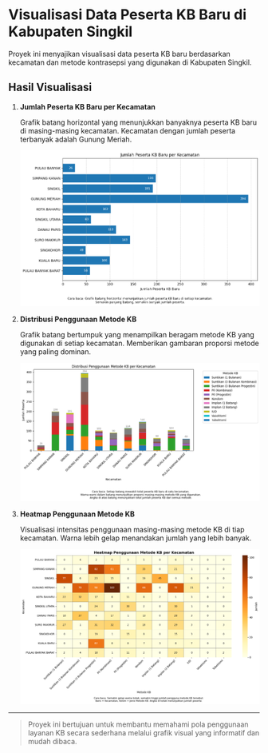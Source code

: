 # Visualisasi Data Peserta KB Baru di Kabupaten Singkil

Proyek ini menyajikan visualisasi data peserta KB baru berdasarkan kecamatan dan metode kontrasepsi yang digunakan di Kabupaten Singkil.

## Hasil Visualisasi

1. **Jumlah Peserta KB Baru per Kecamatan**

   Grafik batang horizontal yang menunjukkan banyaknya peserta KB baru di masing-masing kecamatan.
   Kecamatan dengan jumlah peserta terbanyak adalah Gunung Meriah.

   ![Jumlah Peserta KB Baru per Kecamatan](peserta_kb_baru_per_kecamatan.png)

2. **Distribusi Penggunaan Metode KB**

   Grafik batang bertumpuk yang menampilkan beragam metode KB yang digunakan di setiap kecamatan.
   Memberikan gambaran proporsi metode yang paling dominan.

   ![Distribusi Penggunaan Metode KB](stacked_metode_kb_per_kecamatan.png)

3. **Heatmap Penggunaan Metode KB**

   Visualisasi intensitas penggunaan masing-masing metode KB di tiap kecamatan.
   Warna lebih gelap menandakan jumlah yang lebih banyak.

   ![Heatmap Penggunaan Metode KB](heatmap_metode_kb.png)

---

> Proyek ini bertujuan untuk membantu memahami pola penggunaan layanan KB secara sederhana melalui grafik visual yang informatif dan mudah dibaca.
